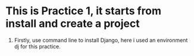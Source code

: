 # This is Practice 1, it starts from install and create a project
1. Firstly, use command line to install Django, here i used an environment </i>dj</i> for this practice.